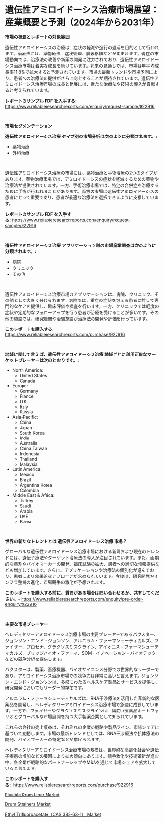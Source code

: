 <p><h1>遺伝性アミロイドーシス治療市場展望：産業概要と予測（2024年から2031年）</h1></p><p><strong>市場の概要とレポートの対象範囲</strong></p>
<p><p>遺伝性アミロイドーシスの治療は、症状の軽減や進行の遅延を目的として行われます。治療法には、薬物療法、症状管理、臓器移植などが含まれます。現在の市場動向では、治療法の改善や新薬の開発に注力されており、遺伝性アミロイドーシス治療市場は着実な成長を続けています。将来の見通しでは、市場は年平均成長率11.8%で拡大すると予測されています。市場の最新トレンドや市場予測により、患者への治療法の提供がさらに向上することが期待されています。遺伝性アミロイドーシス治療市場の成長と発展には、新たな治療法や技術の導入が貢献すると考えられています。</p></p>
<p><strong>レポートのサンプル PDF を入手する:</strong> <a href="https://www.reliableresearchreports.com/enquiry/request-sample/922916">https://www.reliableresearchreports.com/enquiry/request-sample/922916</a></p>
<p>&nbsp;</p>
<p><strong>市場セグメンテーション</strong></p>
<p><strong>遺伝性アミロイドーシス治療 タイプ別の市場分析は次のように分類されます。:</strong></p>
<p><ul><li>薬物治療</li><li>外科治療</li></ul></p>
<p>&nbsp;</p>
<p><p>遺伝性アミロイドーシス治療の市場には、薬物治療と手術治療の2つのタイプがあります。薬物治療市場では、アミロイドーシスの症状を軽減するための薬物や治療法が提供されています。一方、手術治療市場では、特定の合併症を治療するために手術が行われることがあります。両方の市場は遺伝性アミロイドーシスの患者にとって重要であり、患者が最適な治療法を選択できるように支援しています。</p></p>
<p><strong>レポートのサンプル PDF を入手する:</strong>&nbsp;<a href="https://www.reliableresearchreports.com/enquiry/request-sample/922916">https://www.reliableresearchreports.com/enquiry/request-sample/922916</a></p>
<p>&nbsp;</p>
<p><strong> 遺伝性アミロイドーシス治療 アプリケーション別の市場産業調査は次のように分類されます。:</strong></p>
<p><ul><li>病院</li><li>クリニック</li><li>その他</li></ul></p>
<p>&nbsp;</p>
<p><p>遺伝性アミロイドーシス治療市場のアプリケーションは、病院、クリニック、その他として大きく分けられます。病院では、重症の症状を抱える患者に対して専門的なケアを提供し、臨床評価や検査を行います。一方、クリニックでは軽度の症状や定期的なフォローアップを行う患者が治療を受けることが多いです。その他の施設では、研究機関や治験施設が治療法の開発や評価を行っています。</p></p>
<p><strong>このレポートを購入する:</strong>&nbsp; <a href="https://www.reliableresearchreports.com/purchase/922916">https://www.reliableresearchreports.com/purchase/922916</a></p>
<p>&nbsp;</p>
<p><strong>地域に関して言えば、遺伝性アミロイドーシス治療 地域ごとに利用可能なマーケットプレーヤーは次のとおりです。:</strong></p>
<p><ul>
    <li>
        North America:
        <ul>
            <li>United States</li>
            <li>Canada</li>
        </ul>
    </li>
    <li>
        Europe:
        <ul>
            <li>Germany</li>
            <li>France</li>
            <li>U.K.</li>
            <li>Italy</li>
            <li>Russia</li>
        </ul>
    </li>
    <li>
        Asia-Pacific:
        <ul>
            <li>China</li>
            <li>Japan</li>
            <li>South Korea</li>
            <li>India</li>
            <li>Australia</li>
            <li>China Taiwan</li>
            <li>Indonesia</li>
            <li>Thailand</li>
            <li>Malaysia</li>
        </ul>
    </li>
    <li>
        Latin America:
        <ul>
            <li>Mexico</li>
            <li>Brazil</li>
            <li>Argentina Korea</li>
            <li>Colombia</li>
        </ul>
    </li>
    <li>
        Middle East & Africa:
        <ul>
            <li>Turkey</li>
            <li>Saudi</li>
            <li>Arabia</li>
            <li>UAE</li>
            <li>Korea</li>
        </ul>
    </li>
    </ul></p>
<p>&nbsp;</p>
<p><strong>世界の新たなトレンドとは 遺伝性アミロイドーシス治療 市場？</strong></p>
<p><p>グローバルな遺伝性アミロイドーシス治療市場における新興および現在のトレンドには、遺伝子療法やターゲット治療法の導入が注目されています。また、画期的な薬剤やバイオマーカーの開発、臨床試験の拡大、患者への適切な情報提供なども増加しています。さらに、アプリケーションや治療法の個別化が進んでおり、患者により効果的なアプローチが求められています。今後は、研究開発やインフラ整備の進化、市場競争の激化が予想されます。</p></p>
<p><strong>このレポートを購入する前に、質問がある場合は問い合わせるか、共有してください。</strong>- <a href="https://www.reliableresearchreports.com/enquiry/pre-order-enquiry/922916">https://www.reliableresearchreports.com/enquiry/pre-order-enquiry/922916</a></p>
<p>&nbsp;</p>
<p><strong>主要な市場プレーヤー</strong></p>
<p><p>ヘレディタリーアミロイドーシス治療市場の主要プレーヤーであるバクスター、ジョンソン・エンド・ジョンソン、アルニラム・ファーマシューティカルズ、ファイザー、プロセナ、グラクソスミスクライン、アイオニス・ファーマシューティカルズ、ブリッジバイオ・ファーマ、SOM・イノベーション・バイオテックなどの競争分析を提供します。</p><p>バクスターは、製薬、医療機器、バイオサイエンス分野での世界的なリーダーであり、アミロイドーシス治療市場での競争力は非常に高いと言えます。ジョンソン・エンド・ジョンソンは、多岐にわたるヘルスケア製品とサービスを提供し、研究開発においてもリーダー的存在です。</p><p>アルニラム・ファーマシューティカルズは、RNA干渉療法を活用した革新的な医薬品を開発し、ヘレディタリーアミロイドーシス治療市場で急速に成長しています。一方で、ファイザーやグラクソスミスクラインは、幅広い医薬品ポートフォリオとグローバルな市場展開を持つ大手製薬企業として知られています。</p><p>これらの会社の売上収益は、それぞれの企業の戦略や製品ライン、市場シェアに基づいて変動します。市場の最新トレンドとしては、RNA干渉療法や抗体療法の開発、バイオマーカーの特定などが挙げられます。</p><p>ヘレディタリーアミロイドーシス治療市場の規模は、世界的な高齢化社会や遺伝子疾患の増加などの要因により拡大傾向にあります。競争激化や技術革新が進む中、各企業が戦略的なパートナーシップやM&Aを通じて市場シェアを拡大していると言えます。</p></p>
<p><strong>このレポートを購入する:</strong>&nbsp;&nbsp;<a href="https://www.reliableresearchreports.com/purchase/922916">https://www.reliableresearchreports.com/purchase/922916</a></p>
<p><p><a href="https://github.com/jaidynmorantestelletmjzya/Market-Research-Report-List-1/blob/main/flexible-drum-liner-market.md">Flexible Drum Liner Market</a></p><p><a href="https://github.com/juniordelafrance/Market-Research-Report-List-2/blob/main/drum-strainers-market.md">Drum Strainers Market</a></p><p><a href="https://github.com/ruddyyedelwadw/Market-Research-Report-List-1/blob/main/ethyl-trifluoroacetatecas-383-63-1-market.md">Ethyl Trifluoroacetate（CAS 383-63-1） Market</a></p></p>